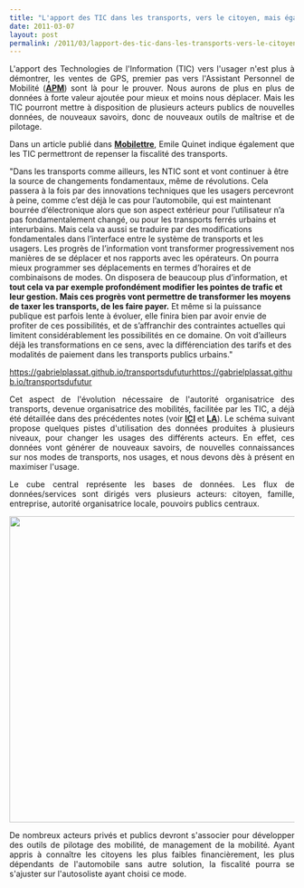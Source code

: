 ```yaml
---
title: "L'apport des TIC dans les transports, vers le citoyen, mais également vers l'autorité"
date: 2011-03-07
layout: post
permalink: /2011/03/lapport-des-tic-dans-les-transports-vers-le-citoyen-mais-egalement-vers-lautorite.html
---
```


<p style="text-align: justify;">L'apport des Technologies de l'Information (TIC) vers l'usager n'est plus à démontrer, les ventes de GPS, premier pas vers l'Assistant Personnel de Mobilité (<a href="/2011/03/gps-assistant-personnel-de-mobilite-et-neurophysiologie.html" target="_self" rel="noopener noreferrer"><strong>APM</strong></a>) sont là pour le prouver. Nous aurons de plus en plus de données à forte valeur ajoutée pour mieux et moins nous déplacer. Mais les TIC pourront mettre à disposition de plusieurs acteurs publics de nouvelles données, de nouveaux savoirs, donc de nouveaux outils de maîtrise et de pilotage.</p>

<p style="text-align: justify;">Dans un article publié dans <a href="http://www.mobilettre.com/comment-moderniser-la-fiscalite-des-transports/" target="_blank" rel="noopener noreferrer"><strong>Mobilettre</strong></a>, Emile Quinet indique également que les TIC permettront de repenser la fiscalité des transports.</p>

<!--more--> "Dans les transports comme ailleurs, les NTIC sont et vont continuer à être la source de changements fondamentaux, même de révolutions. Cela passera à la fois par des innovations techniques que les usagers percevront à peine, comme c’est déjà le cas pour l’automobile, qui est maintenant bourrée d’électronique alors que son aspect extérieur pour l’utilisateur n’a pas fondamentalement changé, ou pour les transports ferrés urbains et interurbains. Mais cela va aussi se traduire par des modifications fondamentales dans l’interface entre le système de transports et les usagers. Les progrès de l’information vont transformer progressivement nos manières de se déplacer et nos rapports avec les opérateurs. On pourra mieux programmer ses déplacements en termes d’horaires et de combinaisons de modes. On disposera de beaucoup plus d’information, et <strong>tout cela va par exemple profondément modifier les pointes de trafic et leur gestion. Mais ces progrès vont permettre de transformer les moyens de taxer les transports, de les faire payer.</strong> Et même si la puissance publique est parfois lente à évoluer, elle finira bien par avoir envie de profiter de ces possibilités, et de s’affranchir des contraintes actuelles qui limitent considérablement les possibilités en ce domaine. On voit d’ailleurs déjà les transformations en ce sens, avec la différenciation des tarifs et des modalités de paiement dans les transports publics urbains."
https://gabrielplassat.github.io/transportsdufuturhttps://gabrielplassat.github.io/transportsdufutur
<p style="text-align: justify;">Cet aspect de l'évolution nécessaire de l'autorité organisatrice des transports, devenue organisatrice des mobilités, facilitée par les TIC, a déjà été détaillée dans des précédentes notes (voir <strong><a href="/2010/09/metanote-tdf-7-la-donnee-enjeu-strategique-des-mobilites-multimodales-quelles-perspectives.html" target="_blank" rel="noopener noreferrer">ICI</a> </strong>et <a href="/2009/11/autorite-des-transports-vers-une-revolution.html" target="_blank" rel="noopener noreferrer"><strong>LA</strong></a>). Le schéma suivant propose quelques pistes d'utilisation des données produites à plusieurs niveaux, pour changer les usages des différents acteurs. En effet, ces données vont générer de nouveaux savoirs, de nouvelles connaissances sur nos modes de transports, nos usages, et nous devons dès à présent en maximiser l'usage.</p>

<p style="text-align: justify;">Le cube central représente les bases de données. Les flux de données/services sont dirigés vers plusieurs acteurs: citoyen, famille, entreprise, autorité organisatrice locale, pouvoirs publics centraux.</p>

<a href="https://transportsdufutur.ademe.fr/wp-content/uploads/sites/6/2011/03/cube.jpg"><img class="aligncenter wp-image-5411 size-full" src="https://transportsdufutur.ademe.fr/wp-content/uploads/sites/6/2011/03/cube.jpg" alt="" width="720" height="540" /></a>

<p style="text-align: justify;">De nombreux acteurs privés et publics devront s'associer pour développer des outils de pilotage des mobilité, de management de la mobilité. Ayant appris à connaître les citoyens les plus faibles financièrement, les plus dépendants de l'automobile sans autre solution, la fiscalité pourra se s'ajuster sur l'autosoliste ayant choisi ce mode.</p>